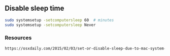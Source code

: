 ## Disable sleep time
```bash
sudo systemsetup -setcomputersleep 60  # minutes
sudo systemsetup -setcomputersleep Never
```

### Resources
```html
https://osxdaily.com/2015/02/03/set-or-disable-sleep-due-to-mac-system-inactivity-from-the-command-line-in-os-x/
```
